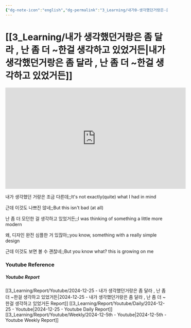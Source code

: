 ```yaml
---
{"dg-note-icon":"english","dg-permalink":"3_Learning/내가0-생각했던거랑은-좀-달라-,-난-좀-더-~한걸-생각하고-있었거든","created-date":"2024-12-25 11:53:50 pm","date":"2024-12-25","type":"youtube","tags":["youtube","english","flashcards"],"aliases":null,"youtuber":"빨모쌤","channelName":"라이브 아카데미","link":"https://www.youtube.com/watch?v=MRlmmLwW7Hs","img":"https://img.youtube.com/vi/MRlmmLwW7Hs/0.jpg","dg-publish":true,"permalink":"/3_Learning/내가0-생각했던거랑은-좀-달라-,-난-좀-더-~한걸-생각하고-있었거든/","dgPassFrontmatter":true,"noteIcon":"english"}
---
```


# [[3_Learning/내가 생각했던거랑은 좀 달라 , 난 좀 더 ~한걸 생각하고 있었거든\|내가 생각했던거랑은 좀 달라 , 난 좀 더 ~한걸 생각하고 있었거든]]


<div class="container-root"><span></span></div><div><div class="container-root"><iframe width="560" height="315" src="https://www.youtube.com/embed/MRlmmLwW7Hs" title="YouTube video player" frameborder="0" allow="accelerometer; autoplay; clipboard-write; encrypted-media; gyroscope; picture-in-picture; web-share" allowfullscreen=""></iframe></div></div>

내가 생각했던 거랑은 조금 다른데;;It's not exactly(quite) what I had in mind
<!--SR:!2025-01-21,12,270-->
근데 이것도 나쁘진 않네;;But this isn't bad (at all)
<!--SR:!2025-01-19,16,290-->
난 좀 더 모던한 걸 생각하고 있었거든;;I was thinking of something a little more modern
<!--SR:!2025-01-12,9,250-->
왜, 디자인 완전 심플한 거 있잖아;;you know, something with a really simple design
<!--SR:!2025-01-10,1,210-->
근데 이것도 보면 볼 수 괜찮네;;But you know what? this is growing on me
<!--SR:!2025-01-21,12,270-->












### Youtube Reference
##### Youtube Report
[[3_Learning/Report/Youtube/2024-12-25 - 내가 생각했던거랑은 좀 달라 , 난 좀 더 ~한걸 생각하고 있었거든\|2024-12-25 - 내가 생각했던거랑은 좀 달라 , 난 좀 더 ~한걸 생각하고 있었거든 Report]]
[[3_Learning/Report/Youtube/Daily/2024-12-25 - Youtube\|2024-12-25 - Youtube Daily Report]]
[[3_Learning/Report/Youtube/Weekly/2024-12-5th - Youtube\|2024-12-5th - Youtube Weekly Report]]

